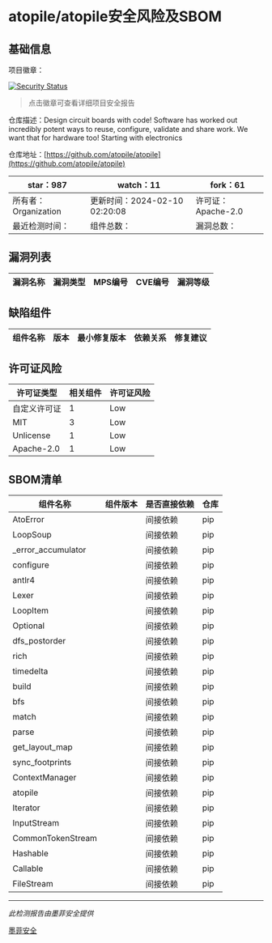 # atopile/atopile安全风险及SBOM

## 基础信息

项目徽章：

[![Security Status](https://www.murphysec.com/platform3/v31/badge/1756024357550362624.svg)](https://www.murphysec.com/console/report/1755294719242670080/1756024357550362624)

> 点击徽章可查看详细项目安全报告

仓库描述：Design circuit boards with code! Software has worked out incredibly potent ways to reuse, configure, validate and share work. We want that for hardware too! Starting with electronics

仓库地址：[https://github.com/atopile/atopile](https://github.com/atopile/atopile)

| star：987 | watch：11 | fork：61 |
| ----------- | -------------- | ------------ |
| 所有者：Organization | 更新时间：2024-02-10 02:20:08 | 许可证：Apache-2.0 |
| 最近检测时间： | 组件总数： | 漏洞总数： |




## 漏洞列表

| 漏洞名称 | 漏洞类型 | MPS编号 | CVE编号 | 漏洞等级 |
| ------- | ------ | ------- | ------ | ----- |





## 缺陷组件

| 组件名称 | 版本 | 最小修复版本 | 依赖关系 | 修复建议 |
| -------- | ---- | ------------ | -------- | -------- |





## 许可证风险

| 许可证类型 | 相关组件 | 许可证风险 |
| ---------- | -------- | ---------- |
|自定义许可证|1|Low|
|MIT|3|Low|
|Unlicense|1|Low|
|Apache-2.0|1|Low|




## SBOM清单

| 组件名称 | 组件版本 | 是否直接依赖 | 仓库 |
| -------- | -------- | ------------ | ---- |
|AtoError||间接依赖|pip|
|LoopSoup||间接依赖|pip|
|_error_accumulator||间接依赖|pip|
|configure||间接依赖|pip|
|antlr4||间接依赖|pip|
|Lexer||间接依赖|pip|
|LoopItem||间接依赖|pip|
|Optional||间接依赖|pip|
|dfs_postorder||间接依赖|pip|
|rich||间接依赖|pip|
|timedelta||间接依赖|pip|
|build||间接依赖|pip|
|bfs||间接依赖|pip|
|match||间接依赖|pip|
|parse||间接依赖|pip|
|get_layout_map||间接依赖|pip|
|sync_footprints||间接依赖|pip|
|ContextManager||间接依赖|pip|
|atopile||间接依赖|pip|
|Iterator||间接依赖|pip|
|InputStream||间接依赖|pip|
|CommonTokenStream||间接依赖|pip|
|Hashable||间接依赖|pip|
|Callable||间接依赖|pip|
|FileStream||间接依赖|pip|


------

*此检测报告由墨菲安全提供*

[墨菲安全](www.murphysec.com)